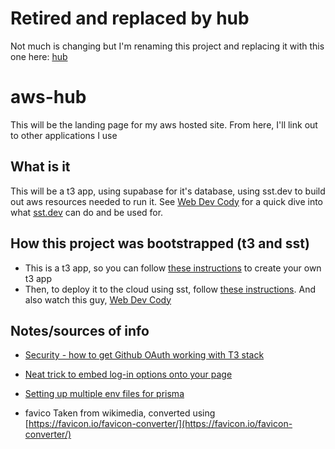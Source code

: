 # Retired and replaced by hub

Not much is changing but I'm renaming this project and replacing it with this one here: [hub](https://github.com/fillip1984/hub)
# aws-hub

This will be the landing page for my aws hosted site. From here, I'll link out to other applications I use

## What is it

This will be a t3 app, using supabase for it's database, using sst.dev to build out aws resources needed to run it. See [Web Dev Cody](https://youtu.be/Szr5SNFBT3g) for a quick dive into what [sst.dev](https://sst.dev) can do and be used for.

## How this project was bootstrapped (t3 and sst)

* This is a t3 app, so you can follow [these instructions](https://create.t3.gg) to create your own t3 app
* Then, to deploy it to the cloud using sst, follow [these instructions](https://docs.sst.dev/start/nextjs). And also watch this guy, [Web Dev Cody](https://youtu.be/Szr5SNFBT3g)

## Notes/sources of info

* [Security - how to get Github OAuth working with T3 stack](https://www.youtube.com/watch?v=J1gzN1SAhyM)
* [Neat trick to embed log-in options onto your page](https://youtu.be/AbUVY16P4Ys)

* [Setting up multiple env files for prisma](https://www.prisma.io/docs/guides/development-environment/environment-variables/using-multiple-env-files)

* favico
Taken from wikimedia, converted using
[https://favicon.io/favicon-converter/](https://favicon.io/favicon-converter/)

